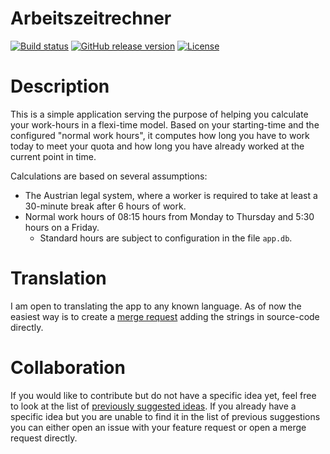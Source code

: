 # Arbeitszeitrechner

[![Build status](https://img.shields.io/github/actions/workflow/status/Abrynos/Arbeitszeitrechner/ci.yml?branch=main&label=Build&logo=github)](https://github.com/Abrynos/Arbeitszeitrechner/actions)
[![GitHub release version](https://img.shields.io/github/v/release/Abrynos/Arbeitszeitrechner?label=Stable&logo=github)](https://github.com/Abrynos/Arbeitszeitrechner/releases/latest)
[![License](https://img.shields.io/github/license/Abrynos/Arbeitszeitrechner)](https://github.com/Abrynos/Arbeitszeitrechner/blob/master/LICENSE)

# Description

This is a simple application serving the purpose of helping you calculate your work-hours in a flexi-time model. Based on your starting-time and the configured "normal work hours", it computes how long you have to work today to meet your quota and how long you have already worked at the current point in time.

Calculations are based on several assumptions:
- The Austrian legal system, where a worker is required to take at least a 30-minute break after 6 hours of work.
- Normal work hours of 08:15 hours from Monday to Thursday and 5:30 hours on a Friday.
  - Standard hours are subject to configuration in the file `app.db`.

# Translation

I am open to translating the app to any known language. As of now the easiest way is to create a [merge request](https://github.com/Abrynos/Arbeitszeitrechner/pulls) adding the strings in source-code directly.

# Collaboration

If you would like to contribute but do not have a specific idea yet, feel free to look at the list of [previously suggested ideas](https://github.com/Abrynos/Arbeitszeitrechner/issues?q=label%3A%22%F0%9F%91%8D+merge+request+okay%22). If you already have a specific idea but you are unable to find it in the list of previous suggestions you can either open an issue with your feature request or open a merge request directly.
